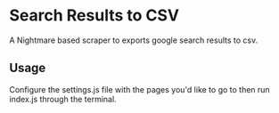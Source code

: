 # Search Results to CSV

A Nightmare based scraper to exports google search results to csv.

## Usage

Configure the settings.js file with the pages you'd like to go to then run index.js through the terminal.


